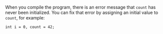 When you compile the program, there is an error message that `count` has never been initialized. You can fix that error by assigning an initial value to `count`, for example:

```
int i = 0, count = 42;
```
